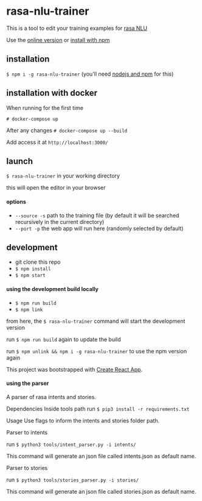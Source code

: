 # rasa-nlu-trainer
This is a tool to edit your training examples for [rasa NLU](https://github.com/rasahq/rasa_nlu)


Use the [online version](https://rasahq.github.io/rasa-nlu-trainer/) or [install with npm](#installation)

## installation

`$ npm i -g rasa-nlu-trainer` (you'll need [nodejs and npm](https://nodejs.org/) for this)

## installation with docker

When running for the first time

`# docker-compose up`

After any changes
`# docker-compose up --build`

Add access it at `http://localhost:3000/`

## launch
`$ rasa-nlu-trainer` in your working directory

this will open the editor in your browser

#### options
- `--source -s` path to the training file (by default it will be searched recursively in the current directory)
- `--port -p` the web app will run here (randomly selected by default)

## development

- git clone this repo
- `$ npm install`
- `$ npm start`

#### using the development build locally

- `$ npm run build`
- `$ npm link`

from here, the `$ rasa-nlu-trainer` command will start the development version

run `$ npm run build` again to update the build

run `$ npm unlink && npm i -g rasa-nlu-trainer` to use the npm version again


This project was bootstrapped with [Create React App](./CRA_README.md).

#### using the parser 
A parser of rasa intents and stories.

Dependencies
Inside tools path
run `$ pip3 install -r requirements.txt`

Usage
Use flags to inform the intents and stories folder path.

Parser to intents 

run `$ python3 tools/intent_parser.py -i intents/`

This command will generate an json file called intents.json as default name.

Parser to stories

run `$ python3 tools/stories_parser.py -i stories/`

This command will generate an json file called stories.json as default name.


